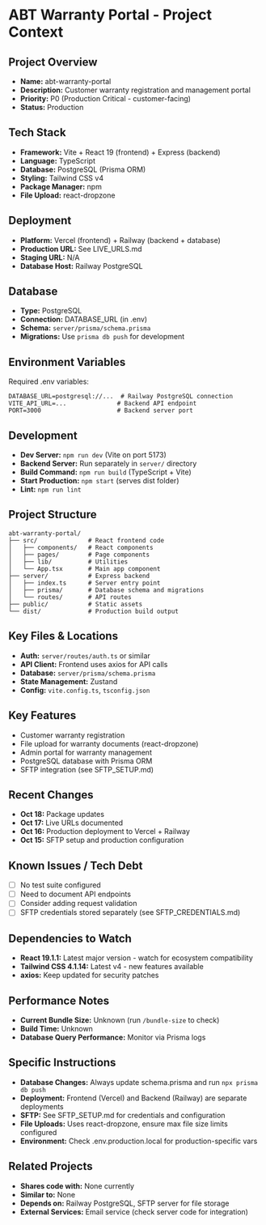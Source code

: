 # ABT Warranty Portal - Project Context

## Project Overview
- **Name:** abt-warranty-portal
- **Description:** Customer warranty registration and management portal
- **Priority:** P0 (Production Critical - customer-facing)
- **Status:** Production

## Tech Stack
- **Framework:** Vite + React 19 (frontend) + Express (backend)
- **Language:** TypeScript
- **Database:** PostgreSQL (Prisma ORM)
- **Styling:** Tailwind CSS v4
- **Package Manager:** npm
- **File Upload:** react-dropzone

## Deployment
- **Platform:** Vercel (frontend) + Railway (backend + database)
- **Production URL:** See LIVE_URLS.md
- **Staging URL:** N/A
- **Database Host:** Railway PostgreSQL

## Database
- **Type:** PostgreSQL
- **Connection:** DATABASE_URL (in .env)
- **Schema:** `server/prisma/schema.prisma`
- **Migrations:** Use `prisma db push` for development

## Environment Variables
Required .env variables:
```
DATABASE_URL=postgresql://...  # Railway PostgreSQL connection
VITE_API_URL=...              # Backend API endpoint
PORT=3000                     # Backend server port
```

## Development
- **Dev Server:** `npm run dev` (Vite on port 5173)
- **Backend Server:** Run separately in `server/` directory
- **Build Command:** `npm run build` (TypeScript + Vite)
- **Start Production:** `npm start` (serves dist folder)
- **Lint:** `npm run lint`

## Project Structure
```
abt-warranty-portal/
├── src/              # React frontend code
│   ├── components/   # React components
│   ├── pages/        # Page components
│   ├── lib/          # Utilities
│   └── App.tsx       # Main app component
├── server/           # Express backend
│   ├── index.ts      # Server entry point
│   ├── prisma/       # Database schema and migrations
│   └── routes/       # API routes
├── public/           # Static assets
└── dist/             # Production build output
```

## Key Files & Locations
- **Auth:** `server/routes/auth.ts` or similar
- **API Client:** Frontend uses axios for API calls
- **Database:** `server/prisma/schema.prisma`
- **State Management:** Zustand
- **Config:** `vite.config.ts`, `tsconfig.json`

## Key Features
- Customer warranty registration
- File upload for warranty documents (react-dropzone)
- Admin portal for warranty management
- PostgreSQL database with Prisma ORM
- SFTP integration (see SFTP_SETUP.md)

## Recent Changes
- **Oct 18:** Package updates
- **Oct 17:** Live URLs documented
- **Oct 16:** Production deployment to Vercel + Railway
- **Oct 15:** SFTP setup and production configuration

## Known Issues / Tech Debt
- [ ] No test suite configured
- [ ] Need to document API endpoints
- [ ] Consider adding request validation
- [ ] SFTP credentials stored separately (see SFTP_CREDENTIALS.md)

## Dependencies to Watch
- **React 19.1.1:** Latest major version - watch for ecosystem compatibility
- **Tailwind CSS 4.1.14:** Latest v4 - new features available
- **axios:** Keep updated for security patches

## Performance Notes
- **Current Bundle Size:** Unknown (run `/bundle-size` to check)
- **Build Time:** Unknown
- **Database Query Performance:** Monitor via Prisma logs

## Specific Instructions
- **Database Changes:** Always update schema.prisma and run `npx prisma db push`
- **Deployment:** Frontend (Vercel) and Backend (Railway) are separate deployments
- **SFTP:** See SFTP_SETUP.md for credentials and configuration
- **File Uploads:** Uses react-dropzone, ensure max file size limits configured
- **Environment:** Check .env.production.local for production-specific vars

## Related Projects
- **Shares code with:** None currently
- **Similar to:** None
- **Depends on:** Railway PostgreSQL, SFTP server for file storage
- **External Services:** Email service (check server code for integration)
